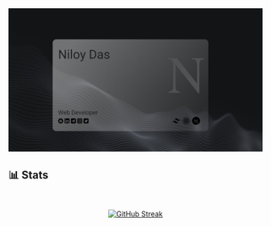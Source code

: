 <a href="https://www.linkedin.com/in/niloy-das1/">
<img src="./images/coverPhoto.jpg" />
</a>

## :bar_chart: Stats

<br />
<p align="center">
<a href="https://git.io/streak-stats"><img src="https://github-readme-streak-stats.herokuapp.com?user=frustrated018&theme=tokyonight-duo&border_radius=10&card_width=500" alt="GitHub Streak" /></a>
</p>
